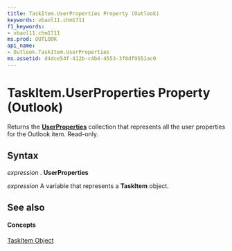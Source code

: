 ```yaml
---
title: TaskItem.UserProperties Property (Outlook)
keywords: vbaol11.chm1711
f1_keywords:
- vbaol11.chm1711
ms.prod: OUTLOOK
api_name:
- Outlook.TaskItem.UserProperties
ms.assetid: d4dce54f-412b-c4b4-4553-3f8df9551ac0
---
```



# TaskItem.UserProperties Property (Outlook)

Returns the  **[UserProperties](userproperties-object-outlook.md)** collection that represents all the user properties for the Outlook item. Read-only.


## Syntax

 _expression_ . **UserProperties**

 _expression_ A variable that represents a **TaskItem** object.


## See also


#### Concepts


[TaskItem Object](taskitem-object-outlook.md)


